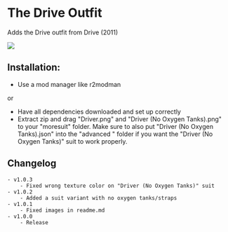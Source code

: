 # The Drive Outfit

Adds the Drive outfit from Drive (2011)

![](https://cdn.discordapp.com/attachments/884239582533677070/1184328430456688641/tE2EwuH.jpg?ex=658b92cd&is=65791dcd&hm=c81a5eae0f9558e3eff47f140ea25cadfd11e5e732e069a9f8a217858a07d8eb&])

## Installation:
- Use a mod manager like r2modman

or

- Have all dependencies downloaded and set up correctly
- Extract zip and drag "Driver.png" and "Driver (No Oxygen Tanks).png" to your "moresuit" folder. Make sure to also put "Driver (No Oxygen Tanks).json" into the "advanced " folder if you want the "Driver (No Oxygen Tanks)" suit to work properly.

## Changelog
    - v1.0.3
	    - Fixed wrong texture color on "Driver (No Oxygen Tanks)" suit
    - v1.0.2
		- Added a suit variant with no oxygen tanks/straps
	- v1.0.1
		- Fixed images in readme.md
	- v1.0.0
		- Release

